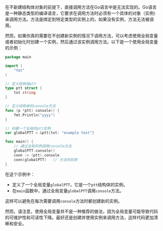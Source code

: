 在不新建结构体对象的前提下，直接调用方法在Go语言中是无法实现的。Go语言是一种静态类型的编译语言，它要求在调用方法时必须有一个具体的对象（实例）来调用方法。方法是绑定到特定类型的实例上的，如果没有实例，方法无法被调用。

然而，如果你真的需要在不创建新实例的情况下调用方法，可以考虑使用全局变量或者初始化时创建一个实例，然后通过该实例调用方法。以下是一个使用全局变量的示例：

```go
package main

import (
	"fmt"
)

// 定义结构体ptt
type ptt struct {
	txt string
}

// 定义结构体的console方法
func (p *ptt) console() {
	fmt.Println("yyyy")
}

// 创建一个全局的ptt实例
var globalPTT = &ptt{txt: "example text"}

func main() {
	// 通过全局实例调用console方法
	globalPTT.console()
    conn := (ptt).console
    conn(globalPTT)   // 方法的别用
}
```

在这个示例中：

- 定义了一个全局变量`globalPTT`，它是一个`ptt`结构体的实例。
- 在`main`函数中，通过全局变量`globalPTT`调用`console`方法。

这样可以避免在每次需要调用`console`方法时都创建新的实例。

然而，请注意，使用全局变量并不是一种推荐的做法，因为全局变量可能导致代码的可维护性和可读性下降。最好还是创建并使用实例来调用方法，这样代码更加清晰和安全。